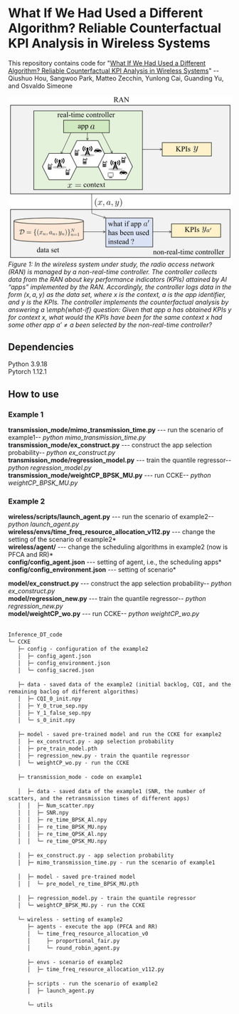# What If We Had Used a Different Algorithm? Reliable Counterfactual KPI Analysis in Wireless Systems
This repository contains code for "[What If We Had Used a Different Algorithm? Reliable Counterfactual KPI Analysis in Wireless Systems](https://arxiv.org/pdf/2410.00150)" -- Qiushuo Hou, Sangwoo Park, Matteo Zecchin, Yunlong Cai, Guanding Yu, and Osvaldo Simeone

![O-RAN](https://github.com/qiushuo0913/Inference_DT_code/blob/master/illustration_00.png)  
*Figure 1: In the wireless system under study, the radio access network (RAN) is managed by a non-real-time controller. The controller collects data from the RAN about key performance indicators (KPIs) attained by AI “apps” implemented by the RAN. Accordingly, the controller logs data in the form $(x,a,y)$ as the data set, where $x$ is the context, $a$ is the app identifier, and $y$ is the KPIs. The controller implements the counterfactual analysis by answering a \emph{what-if} question: Given that app $a$ has obtained KPIs $y$ for context $x$, what would the KPIs have been for the same context $x$ had some other app $a'\neq a$ been selected by the non-real-time controller?*
## Dependencies
Python 3.9.18  
Pytorch 1.12.1    
## How to use
### Example 1
**transmission_mode/mimo_transmission_time.py** --- run the scenario of example1-- *python mimo_transmission_time.py*  
**transmission_mode/ex_construct.py** --- construct the app selection probability-- *python ex_construct.py*  
**transmission_mode/regression_model.py** --- train the quantile regressor-- *python regression_model.py*  
**transmission_mode/weightCP_BPSK_MU.py** --- run CCKE-- *python weightCP_BPSK_MU.py*  

### Example 2
**wireless/scripts/launch_agent.py** --- run the scenario of example2-- *python launch_agent.py*  
**wireless/envs/time_freq_resource_allocation_v112.py** --- change the setting of the scenario of example2*  
**wireless/agent/** --- change the scheduling algorithms in example2 (now is PFCA and RR)*  
**config/config_agent.json** --- setting of agent, i.e., the scheduling apps*  
**config/config_environment.json** --- setting of scenario*  


**model/ex_construct.py** --- construct the app selection probability-- *python ex_construct.py*    
**model/regression_new.py** --- train the quantile regressor-- *python regression_new.py*   
**model/weightCP_wo.py** --- run CCKE-- *python weightCP_wo.py*  

```

Inference_DT_code
└─ CCKE
   ├─ config - configuration of the example2
   │  ├─ config_agent.json
   │  ├─ config_environment.json
   │  └─ config_sacred.json

   ├─ data - saved data of the example2 (initial backlog, CQI, and the remaining baclog of different algorithms)
   │  ├─ CQI_0_init.npy
   │  ├─ Y_0_true_sep.npy
   │  ├─ Y_1_false_sep.npy
   │  └─ s_0_init.npy

   ├─ model - saved pre-trained model and run the CCKE for example2
   │  ├─ ex_construct.py - app selection probability
   │  ├─ pre_train_model.pth
   │  ├─ regression_new.py - train the quantile regressor
   │  └─ weightCP_wo.py - run the CCKE
   
   ├─ transmission_mode - code on example1

   │  ├─ data - saved data of the example1 (SNR, the number of scatters, and the retransmission times of different apps)
   │  │  ├─ Num_scatter.npy
   │  │  ├─ SNR.npy
   │  │  ├─ re_time_BPSK_Al.npy
   │  │  ├─ re_time_BPSK_MU.npy
   │  │  ├─ re_time_QPSK_Al.npy
   │  │  └─ re_time_QPSK_MU.npy

   │  ├─ ex_construct.py - app selection probability
   │  ├─ mimo_transmission_time.py - run the scenario of example1

   │  ├─ model - saved pre-trained model
   │  │  └─ pre_model_re_time_BPSK_MU.pth

   │  ├─ regression_model.py - train the quantile regressor
   │  └─ weightCP_BPSK_MU.py - run the CCKE

   └─ wireless - setting of example2
      ├─ agents - execute the app (PFCA and RR)
      │  └─ time_freq_resource_allocation_v0
      │     ├─ proportional_fair.py
      │     └─ round_robin_agent.py
      
      ├─ envs - scenario of example2
      │  ├─ time_freq_resource_allocation_v112.py

      ├─ scripts - run the scenario of example2
      │  ├─ launch_agent.py

      └─ utils

```
